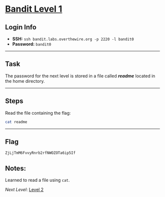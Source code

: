 # [Bandit Level 1](https://overthewire.org/wargames/bandit/bandit1.html)

## Login Info
- **SSH:** `ssh bandit.labs.overthewire.org -p 2220 -l bandit0`
- **Password:** `bandit0`

---

## Task 
The password for the next level is stored in a file called ***readme*** located in the home directory.

---

## Steps
Read the file containing the flag:
```bash
cat readme
```

---

## Flag 
```bash
ZjLjTmM6FvvyRnrb2rfNWOZOTa6ip5If
```



## Notes:
Learned to read a file using `cat`.


*Next Level*: [Level 2](https://overthewire.org/wargames/bandit/bandit2.html)

